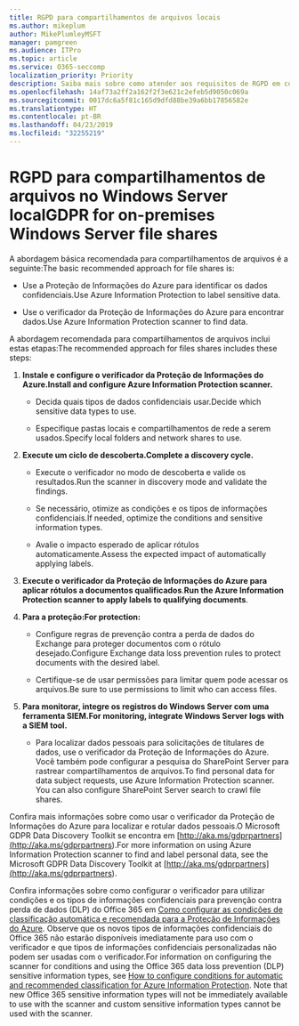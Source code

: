 ```yaml
---
title: RGPD para compartilhamentos de arquivos locais
ms.author: mikeplum
author: MikePlumleyMSFT
manager: pamgreen
ms.audience: ITPro
ms.topic: article
ms.service: O365-seccomp
localization_priority: Priority
description: Saiba mais sobre como atender aos requisitos de RGPD em compartilhamentos de arquivos no Windows Server local.
ms.openlocfilehash: 14af73a2ff2a162f2f3e621c2efeb5d9050c069a
ms.sourcegitcommit: 0017dc6a5f81c165d9dfd88be39a6bb17856582e
ms.translationtype: HT
ms.contentlocale: pt-BR
ms.lasthandoff: 04/23/2019
ms.locfileid: "32255219"
---
```

# <a name="gdpr-for-on-premises-windows-server-file-shares"></a><span data-ttu-id="488b2-103">RGPD para compartilhamentos de arquivos no Windows Server local</span><span class="sxs-lookup"><span data-stu-id="488b2-103">GDPR for on-premises Windows Server file shares</span></span>

<span data-ttu-id="488b2-104">A abordagem básica recomendada para compartilhamentos de arquivos é a seguinte:</span><span class="sxs-lookup"><span data-stu-id="488b2-104">The basic recommended approach for file shares is:</span></span>

-   <span data-ttu-id="488b2-105">Use a Proteção de Informações do Azure para identificar os dados confidenciais.</span><span class="sxs-lookup"><span data-stu-id="488b2-105">Use Azure Information Protection to label sensitive data.</span></span>

-   <span data-ttu-id="488b2-106">Use o verificador da Proteção de Informações do Azure para encontrar dados.</span><span class="sxs-lookup"><span data-stu-id="488b2-106">Use Azure Information Protection scanner to find data.</span></span>

<span data-ttu-id="488b2-107">A abordagem recomendada para compartilhamentos de arquivos inclui estas etapas:</span><span class="sxs-lookup"><span data-stu-id="488b2-107">The recommended approach for files shares includes these steps:</span></span>

1.  <span data-ttu-id="488b2-108">**Instale e configure o verificador da Proteção de Informações do Azure.**</span><span class="sxs-lookup"><span data-stu-id="488b2-108">**Install and configure Azure Information Protection scanner.**</span></span>

    -   <span data-ttu-id="488b2-109">Decida quais tipos de dados confidenciais usar.</span><span class="sxs-lookup"><span data-stu-id="488b2-109">Decide which sensitive data types to use.</span></span>

    -   <span data-ttu-id="488b2-110">Especifique pastas locais e compartilhamentos de rede a serem usados.</span><span class="sxs-lookup"><span data-stu-id="488b2-110">Specify local folders and network shares to use.</span></span>

2.  <span data-ttu-id="488b2-111">**Execute um ciclo de descoberta.**</span><span class="sxs-lookup"><span data-stu-id="488b2-111">**Complete a discovery cycle.**</span></span>

    -   <span data-ttu-id="488b2-112">Execute o verificador no modo de descoberta e valide os resultados.</span><span class="sxs-lookup"><span data-stu-id="488b2-112">Run the scanner in discovery mode and validate the findings.</span></span>

    -   <span data-ttu-id="488b2-113">Se necessário, otimize as condições e os tipos de informações confidenciais.</span><span class="sxs-lookup"><span data-stu-id="488b2-113">If needed, optimize the conditions and sensitive information types.</span></span>

    -   <span data-ttu-id="488b2-114">Avalie o impacto esperado de aplicar rótulos automaticamente.</span><span class="sxs-lookup"><span data-stu-id="488b2-114">Assess the expected impact of automatically applying labels.</span></span>

3.  <span data-ttu-id="488b2-115">**Execute o verificador da Proteção de Informações do Azure para aplicar rótulos a documentos qualificados**.</span><span class="sxs-lookup"><span data-stu-id="488b2-115">**Run the Azure Information Protection scanner to apply labels to qualifying documents**.</span></span>

4.  <span data-ttu-id="488b2-116">**Para a proteção:**</span><span class="sxs-lookup"><span data-stu-id="488b2-116">**For protection:**</span></span>

    -   <span data-ttu-id="488b2-117">Configure regras de prevenção contra a perda de dados do Exchange para proteger documentos com o rótulo desejado.</span><span class="sxs-lookup"><span data-stu-id="488b2-117">Configure Exchange data loss prevention rules to protect documents with the desired label.</span></span>

    -   <span data-ttu-id="488b2-118">Certifique-se de usar permissões para limitar quem pode acessar os arquivos.</span><span class="sxs-lookup"><span data-stu-id="488b2-118">Be sure to use permissions to limit who can access files.</span></span>

5.  <span data-ttu-id="488b2-119">**Para monitorar, integre os registros do Windows Server com uma ferramenta SIEM.**</span><span class="sxs-lookup"><span data-stu-id="488b2-119">**For monitoring, integrate Windows Server logs with a SIEM tool.**</span></span>

    -   <span data-ttu-id="488b2-p101">Para localizar dados pessoais para solicitações de titulares de dados, use o verificador da Proteção de Informações do Azure. Você também pode configurar a pesquisa do SharePoint Server para rastrear compartilhamentos de arquivos.</span><span class="sxs-lookup"><span data-stu-id="488b2-p101">To find personal data for data subject requests, use Azure Information Protection scanner. You can also configure SharePoint Server search to crawl file shares.</span></span>

<span data-ttu-id="488b2-122">Confira mais informações sobre como usar o verificador da Proteção de Informações do Azure para localizar e rotular dados pessoais.O Microsoft GDPR Data Discovery Toolkit se encontra em [http://aka.ms/gdprpartners](<http://aka.ms/gdprpartners>).</span><span class="sxs-lookup"><span data-stu-id="488b2-122">For more information on using Azure Information Protection scanner to find and label personal data, see the Microsoft GDPR Data Discovery Toolkit at [http://aka.ms/gdprpartners](<http://aka.ms/gdprpartners>).</span></span>

<span data-ttu-id="488b2-p102">Confira informações sobre como configurar o verificador para utilizar condições e os tipos de informações confidenciais para prevenção contra perda de dados (DLP) do Office 365 em [Como configurar as condições de classificação automática e recomendada para a Proteção de Informações do Azure](https://docs.microsoft.com/pt-BR/information-protection/deploy-use/configure-policy-classification). Observe que os novos tipos de informações confidenciais do Office 365 não estarão disponíveis imediatamente para uso com o verificador e que tipos de informações confidenciais personalizadas não podem ser usadas com o verificador.</span><span class="sxs-lookup"><span data-stu-id="488b2-p102">For information on configuring the scanner for conditions and using the Office 365 data loss prevention (DLP) sensitive information types, see [How to configure conditions for automatic and recommended classification for Azure Information Protection](https://docs.microsoft.com/pt-BR/information-protection/deploy-use/configure-policy-classification). Note that new Office 365 sensitive information types will not be immediately available to use with the scanner and custom sensitive information types cannot be used with the scanner.</span></span>
